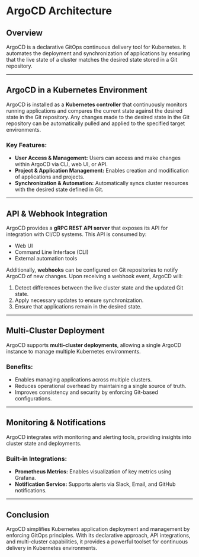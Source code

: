 # ArgoCD Architecture

## Overview
ArgoCD is a declarative GitOps continuous delivery tool for Kubernetes. It automates the deployment and synchronization of applications by ensuring that the live state of a cluster matches the desired state stored in a Git repository.

---

## ArgoCD in a Kubernetes Environment
ArgoCD is installed as a **Kubernetes controller** that continuously monitors running applications and compares the current state against the desired state in the Git repository. Any changes made to the desired state in the Git repository can be automatically pulled and applied to the specified target environments.

### **Key Features:**
- **User Access & Management:** Users can access and make changes within ArgoCD via CLI, web UI, or API.
- **Project & Application Management:** Enables creation and modification of applications and projects.
- **Synchronization & Automation:** Automatically syncs cluster resources with the desired state defined in Git.

---

## API & Webhook Integration
ArgoCD provides a **gRPC REST API server** that exposes its API for integration with CI/CD systems. This API is consumed by:
- Web UI
- Command Line Interface (CLI)
- External automation tools

Additionally, **webhooks** can be configured on Git repositories to notify ArgoCD of new changes. Upon receiving a webhook event, ArgoCD will:
1. Detect differences between the live cluster state and the updated Git state.
2. Apply necessary updates to ensure synchronization.
3. Ensure that applications remain in the desired state.

---

## Multi-Cluster Deployment
ArgoCD supports **multi-cluster deployments**, allowing a single ArgoCD instance to manage multiple Kubernetes environments.

### **Benefits:**
- Enables managing applications across multiple clusters.
- Reduces operational overhead by maintaining a single source of truth.
- Improves consistency and security by enforcing Git-based configurations.

---

## Monitoring & Notifications
ArgoCD integrates with monitoring and alerting tools, providing insights into cluster state and deployments.

### **Built-in Integrations:**
- **Prometheus Metrics:** Enables visualization of key metrics using Grafana.
- **Notification Service:** Supports alerts via Slack, Email, and GitHub notifications.

---

## Conclusion
ArgoCD simplifies Kubernetes application deployment and management by enforcing GitOps principles. With its declarative approach, API integrations, and multi-cluster capabilities, it provides a powerful toolset for continuous delivery in Kubernetes environments.

